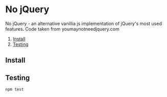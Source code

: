 # No jQuery

No jQuery - an alternative vanillia js implementation of jQuery's most used features. Code taken from youmaynotneedjquery.com

1. [Install](#install)
1. [Testing](#testing)

## Install


## Testing

`npm test`
